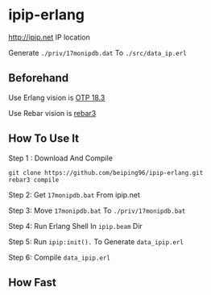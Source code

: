 # ipip-erlang
http://ipip.net IP location

Generate `./priv/17monipdb.dat` To `./src/data_ip.erl`

## Beforehand
Use Erlang vision is [OTP 18.3](http://www.erlang.org/downloads/18.3)

Use Rebar vision is [rebar3](http://www.rebar3.org/)

## How To Use It
Step 1 : Download And Compile
```
git clone https://github.com/beiping96/ipip-erlang.git
rebar3 compile
```
Step 2: Get `17monipdb.bat` From ipip.net

Step 3: Move `17monipdb.bat` To `./priv/17monipdb.bat`

Step 4: Run Erlang Shell In `ipip.beam` Dir

Step 5: Run `ipip:init().` To Generate `data_ipip.erl`

Step 6: Compile `data_ipip.erl`

## How Fast
